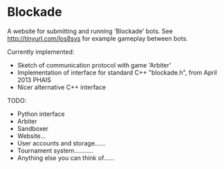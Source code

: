Blockade
========

A website for submitting and running 'Blockade' bots.
See http://tinyurl.com/los8svs for example gameplay between bots.

Currently implemented:
 - Sketch of communication protocol with game 'Arbiter'
 - Implementation of interface for standard C++ "blockade.h", from April 2013 PHAIS
 - Nicer alternative C++ interface
 
TODO:
 - Python interface
 - Arbiter
 - Sandboxer
 - Website...
 - User accounts and storage......
 - Tournament system...........
 - Anything else you can think of......